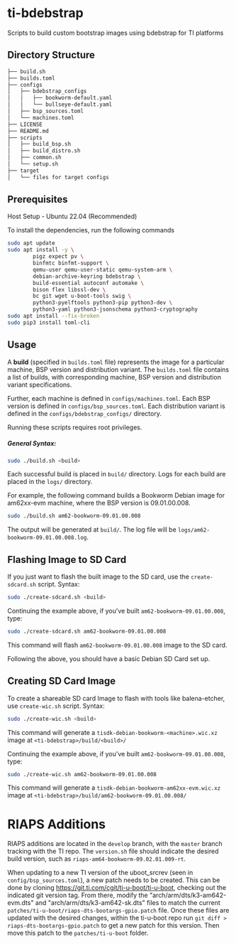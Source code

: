 # ti-bdebstrap

Scripts to build custom bootstrap images using bdebstrap for TI platforms

## Directory Structure

```bash
├── build.sh
├── builds.toml
├── configs
│   ├── bdebstrap_configs
│   │   ├── bookworm-default.yaml
│   │   └── bullseye-default.yaml
│   ├── bsp_sources.toml
│   └── machines.toml
├── LICENSE
├── README.md
├── scripts
│   ├── build_bsp.sh
│   ├── build_distro.sh
│   ├── common.sh
│   └── setup.sh
├── target
│   └── files for target configs
```

## Prerequisites

Host Setup - Ubuntu 22.04 (Recommended)

To install the dependencies, run the following commands

```bash
sudo apt update
sudo apt install -y \
        pigz expect pv \
        binfmtc binfmt-support \
        qemu-user qemu-user-static qemu-system-arm \
        debian-archive-keyring bdebstrap \
        build-essential autoconf automake \
        bison flex libssl-dev \
        bc git wget u-boot-tools swig \
        python3-pyelftools python3-pip python3-dev \
        python3-yaml python3-jsonschema python3-cryptography
sudo apt install --fix-broken
sudo pip3 install toml-cli
```

## Usage

A **build** (specified in `builds.toml` file) represents the image for a
particular machine, BSP version and distribution variant. The `builds.toml`
file contains a list of builds, with corresponding machine, BSP version and
distribution variant specifications.

Further, each machine is defined in `configs/machines.toml`. Each BSP version is
defined in `configs/bsp_sources.toml`. Each distribution variant is defined in
the `configs/bdebstrap_configs/` directory.

Running these scripts requires root privileges.

##### General Syntax:

```bash
sudo ./build.sh <build>
```

Each successful build is placed in `build/` directory. Logs for each build are
placed in the `logs/` directory.

For example, the following command builds a Bookworm Debian image for am62xx-evm
machine, where the BSP version is 09.01.00.008.

```bash
sudo ./build.sh am62-bookworm-09.01.00.008
```

The output will be generated at `build/`. The log file will be
`logs/am62-bookworm-09.01.00.008.log`.

## Flashing Image to SD Card

If you just want to flash the built image to the SD card, use the
`create-sdcard.sh` script.
Syntax:

```bash
sudo ./create-sdcard.sh <build>
```

Continuing the example above, if you've built `am62-bookworm-09.01.00.008`, type:

```bash
sudo ./create-sdcard.sh am62-bookworm-09.01.00.008
```

This command will flash `am62-bookworm-09.01.00.008` image to the SD card.

Following the above, you should have a basic Debian SD Card set up.

## Creating SD Card Image

To create a shareable SD card Image to flash with tools like balena-etcher, use
`create-wic.sh` script.
Syntax:

```bash
sudo ./create-wic.sh <build>
```

This command will generate a `tisdk-debian-bookworm-<machine>.wic.xz` image at
`<ti-bdebstrap>/build/<build>/`

Continuing the example above, if you've built `am62-bookworm-09.01.00.008`, type:

```bash
sudo ./create-wic.sh am62-bookworm-09.01.00.008
```

This command will generate a `tisdk-debian-bookworm-am62xx-evm.wic.xz` image at
 `<ti-bdebstrap>/build/am62-bookworm-09.01.00.008/`


# RIAPS Additions

RIAPS additions are located in the `develop` branch, with the `master` branch tracking with the TI repo. 
The `version.sh` file should indicate the desired build version, such as `riaps-am64-bookworm-09.02.01.009-rt`.  

When updating to a new TI version of the uboot_srcrev (seen in `config/bsp_sources.toml`), a new patch needs to be 
created.  This can be done by cloning <https://git.ti.com/cgit/ti-u-boot/ti-u-boot>, checking out the indicated git 
version tag.  From there, modify the "arch/arm/dts/k3-am642-evm.dts" and "arch/arm/dts/k3-am642-sk.dts" files to match 
the current `patches/ti-u-boot/riaps-dts-bootargs-gpio.patch` file.  Once these files are updated with the desired 
changes, within the ti-u-boot repo run ```git diff > riaps-dts-bootargs-gpio.patch``` to get a new patch for this 
version.  Then move this patch to the `patches/ti-u-boot` folder.
